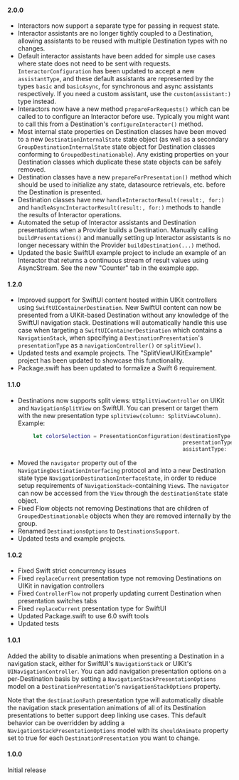 #### 2.0.0
* Interactors now support a separate type for passing in request state.
* Interactor assistants are no longer tightly coupled to a Destination, allowing assistants to be reused with multiple Destination types with no changes.
* Default interactor assistants have been added for simple use cases where state does not need to be sent with requests. `InteractorConfiguration` has been updated to accept a new `assistantType`, and these default assistants are represented by the types `basic` and `basicAsync`, for synchronous and async assistants respectively. If you need a custom assistant, use the `custom(assistant:)` type instead.
* Interactors now have a new method `prepareForRequests()` which can be called to to configure an Interactor before use. Typically you might want to call this from a Destination's `configureInteractor()` method.
* Most internal state properties on Destination classes have been moved to a new `DestinationInternalState` state object (as well as a secondary `GroupDestinationInternalState` state object for Destination classes conforming to `GroupedDestinationable`). Any existing properties on your Destination classes which duplicate these state objects can be safely removed.
* Destination classes have a new `prepareForPresentation()` method which should be used to initialize any state, datasource retrievals, etc. before the Destination is presented.
* Destination classes have new `handleInteractorResult(result:, for:)` and `handleAsyncInteractorResult(result:, for:)` methods to handle the results of Interactor operations.
* Automated the setup of Interactor assistants and Destination presentations when a Provider builds a Destination. Manually calling `buildPresentations()` and manually setting up Interactor assistants is no longer necessary within the Provider `buildDestination(...)` method.
* Updated the basic SwiftUI example project to include an example of an Interactor that returns a continuous stream of result values using AsyncStream. See the new "Counter" tab in the example app.

#### 1.2.0
* Improved support for SwiftUI content hosted within UIKit controllers using `SwiftUIContainerDestination`. New SwiftUI content can now be presented from a UIKit-based Destination without any knowledge of the SwiftUI navigation stack. Destinations will automatically handle this use case when targeting a `SwiftUIContainerDestination` which contains a `NavigationStack`, when specifying a `DestinationPresentation`'s `presentationType` as a `navigationController()` or `splitView()`.
* Updated tests and example projects. The "SplitViewUIKitExample" project has been updated to showcase this functionality.
* Package.swift has been updated to formalize a Swift 6 requirement.

#### 1.1.0
* Destinations now supports split views: `UISplitViewController` on UIKit and `NavigationSplitView` on SwiftUI. You can present or target them with the new presentation type `splitView(column: SplitViewColumn)`.
Example:
```swift
        let colorSelection = PresentationConfiguration(destinationType: .colorDetail,
                                                       presentationType: .splitView(column: SplitViewColumn(uiKit: .secondary)),
                                                       assistantType: .custom(ChooseColorFromListActionAssistant()))
```
* Moved the `navigator` property out of the `NavigatingDestinationInterfacing` protocol and into a new Destination state type `NavigationDestinationInterfaceState`, in order to reduce setup requirements of `NavigationStack`-containing `View`s. The `navigator` can now be accessed from the `View` through the `destinationState` state object.
* Fixed Flow objects not removing Destinations that are children of `GroupedDestinationable` objects when they are removed internally by the group.
* Renamed `DestinationsOptions` to `DestinationsSupport`.
* Updated tests and example projects.

#### 1.0.2
* Fixed Swift strict concurrency issues
* Fixed `replaceCurrent` presentation type not removing Destinations on UIKit in navigation controllers
* Fixed `ControllerFlow` not properly updating current Destination when presentation switches tabs
* Fixed `replaceCurrent` presentation type for SwiftUI
* Updated Package.swift to use 6.0 swift tools
* Updated tests

#### 1.0.1
Added the ability to disable animations when presenting a Destination in a navigation stack, either for SwiftUI's `NavigationStack` or UIKit's `UINavigationController`. You can add navigation presentation options on a per-Destination basis by setting a `NavigationStackPresentationOptions` model on a `DestinationPresentation`'s `navigationStackOptions` property. 

Note that the `destinationPath` presentation type will automatically disable the navigation stack presentation animations of all of its Destination presentations to better support deep linking use cases. This default behavior can be overridden by adding a `NavigationStackPresentationOptions` model with its `shouldAnimate` property set to true for each `DestinationPresentation` you want to change.

#### 1.0.0
Initial release
